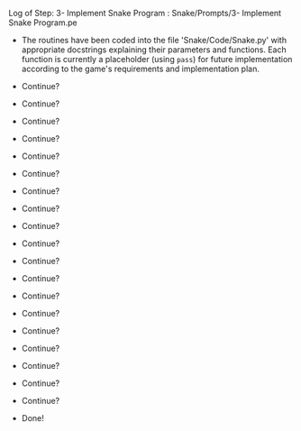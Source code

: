 Log of Step: 3- Implement Snake Program : Snake/Prompts/3- Implement Snake Program.pe


 - The routines have been coded into the file 'Snake/Code/Snake.py' with appropriate docstrings explaining their parameters and functions. Each function is currently a placeholder (using `pass`) for future implementation according to the game's requirements and implementation plan.

 - Continue?

 - Continue?

 - Continue?

 - Continue?

 - Continue?

 - Continue?

 - Continue?

 - Continue?

 - Continue?

 - Continue?

 - Continue?

 - Continue?

 - Continue?

 - Continue?

 - Continue?

 - Continue?

 - Continue?

 - Continue?

 - Continue?

 - Done!